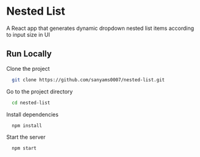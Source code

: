 # Nested List

A React app that generates dynamic dropdown nested list items according to input size in UI

## Run Locally

Clone the project

```bash
  git clone https://github.com/sanyams0007/nested-list.git
```

Go to the project directory

```bash
  cd nested-list
```

Install dependencies

```bash
  npm install
```

Start the server

```bash
  npm start
```
